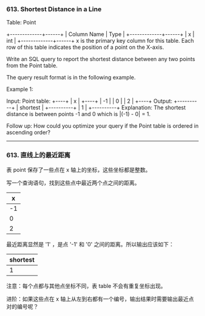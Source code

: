 ### 613. Shortest Distance in a Line
Table: Point

+-------------+------+
| Column Name | Type |
+-------------+------+
| x           | int  |
+-------------+------+
x is the primary key column for this table.
Each row of this table indicates the position of a point on the X-axis.



Write an SQL query to report the shortest distance between any two points from the Point table.

The query result format is in the following example.



Example 1:

Input:
Point table:
+----+
| x  |
+----+
| -1 |
| 0  |
| 2  |
+----+
Output:
+----------+
| shortest |
+----------+
| 1        |
+----------+
Explanation: The shortest distance is between points -1 and 0 which is |(-1) - 0| = 1.



Follow up: How could you optimize your query if the Point table is ordered in ascending order?

----

### 613. 直线上的最近距离
表 point 保存了一些点在 x 轴上的坐标，这些坐标都是整数。



写一个查询语句，找到这些点中最近两个点之间的距离。



| x   |
|-----|
| -1  |
| 0   |
| 2   |



最近距离显然是 '1' ，是点 '-1' 和 '0' 之间的距离。所以输出应该如下：



| shortest|
|---------|
| 1       |



注意：每个点都与其他点坐标不同，表 table 不会有重复坐标出现。



进阶：如果这些点在 x 轴上从左到右都有一个编号，输出结果时需要输出最近点对的编号呢？

